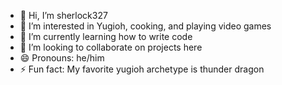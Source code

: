 - 👋 Hi, I’m sherlock327
- 👀 I’m interested in Yugioh, cooking, and playing video games
- 🌱 I’m currently learning how to write code
- 💞️ I’m looking to collaborate on projects here
- 😄 Pronouns: he/him
- ⚡ Fun fact: My favorite yugioh archetype is thunder dragon

<!---
sherlock327/sherlock327 is a ✨ special ✨ repository because its `README.md` (this file) appears on your GitHub profile.
You can click the Preview link to take a look at your changes.
--->

